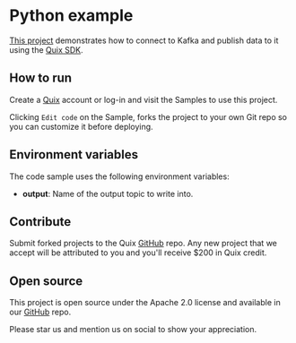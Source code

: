 # Python example

[This project](https://github.com/quixio/quix-samples/tree/main/python/sources/Complete-Example) demonstrates how to connect to Kafka and publish data to it using the [Quix SDK](https://docs.quix.io/sdk-intro.html).

## How to run

Create a [Quix](https://portal.platform.quix.ai/self-sign-up?xlink=github) account or log-in and visit the Samples to use this project.

Clicking `Edit code` on the Sample, forks the project to your own Git repo so you can customize it before deploying.

## Environment variables

The code sample uses the following environment variables:

- **output**: Name of the output topic to write into.

## Contribute

Submit forked projects to the Quix [GitHub](https://github.com/quixio/quix-samples) repo. Any new project that we accept will be attributed to you and you'll receive $200 in Quix credit.

## Open source

This project is open source under the Apache 2.0 license and available in our [GitHub](https://github.com/quixio/quix-samples) repo.

Please star us and mention us on social to show your appreciation.

